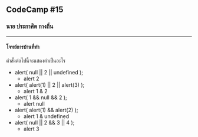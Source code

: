## CodeCamp #15

### นาย ประกาศิต กางถิ่น

---

#### โจทย์การบ้านที่ทำ

คำสั่งต่อไปนี้จะแสดงค่าเป็นอะไร

- alert( null || 2 || undefined );
  - alert 2
- alert( alert(1) || 2 || alert(3) );
  - alert 1 & 2
- alert( 1 && null && 2 );
  - alert null
- alert( alert(1) && alert(2) );
  - alert 1 & undefined
- alert( null || 2 && 3 || 4 );
  - alert 3
